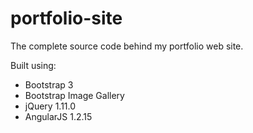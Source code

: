 portfolio-site
==============
The complete source code behind my portfolio web site.

Built using:
- Bootstrap 3
- Bootstrap Image Gallery
- jQuery 1.11.0
- AngularJS 1.2.15